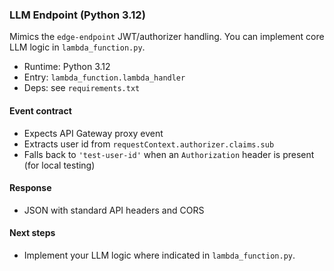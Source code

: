 ### LLM Endpoint (Python 3.12)

Mimics the `edge-endpoint` JWT/authorizer handling. You can implement core LLM logic in `lambda_function.py`.

- Runtime: Python 3.12
- Entry: `lambda_function.lambda_handler`
- Deps: see `requirements.txt`

#### Event contract
- Expects API Gateway proxy event
- Extracts user id from `requestContext.authorizer.claims.sub`
- Falls back to `'test-user-id'` when an `Authorization` header is present (for local testing)

#### Response
- JSON with standard API headers and CORS

#### Next steps
- Implement your LLM logic where indicated in `lambda_function.py`.


